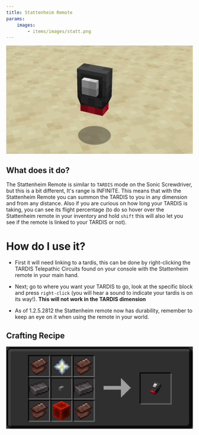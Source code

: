 ```yaml
---
title: Stattenheim Remote
params:
    images:
        - items/images/statt.png
---
```


![stat remote](images/stat.png)

## What does it do?

The Stattenheim Remote is similar to `TARDIS` mode on the Sonic Screwdriver, but this is a bit different, It's range is INFINITE. This means that with the Stattenheim Remote you can summon the TARDIS to you in any dimension and from any distance. Also if you are curious on how long your TARDIS is taking, you can see its flight percentage (to do so hover over the Stattenheim remote in your inventory and hold `shift` this will also let you see if the remote is linked to your TARDIS or not).

# How do I use it?

- First it will need linking to a tardis, this can be done by right-clicking the TARDIS Telepathic Circuits found on your console with the Stattenheim remote in your main hand.

- Next; go to where you want your TARDIS to go, look at the specific block and press `right-click` (you will hear a sound to indicate your tardis is on its way!). **This will not work in the TARDIS dimension**

- As of 1.2.5.2812 the Stattenheim remote now has durability, remember to keep an eye on it when using the remote in your world.


## Crafting Recipe

![statt remote Recipe](images/statt_recipe.png)
